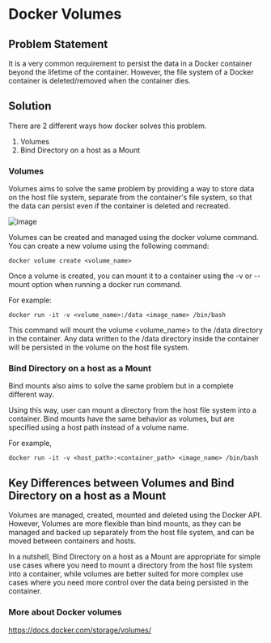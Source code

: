 # Docker Volumes

## Problem Statement

It is a very common requirement to persist the data in a Docker container beyond the lifetime of the container. However, the file system
of a Docker container is deleted/removed when the container dies. 

## Solution

There are 2 different ways how docker solves this problem.

1. Volumes
2. Bind Directory on a host as a Mount

### Volumes 

Volumes aims to solve the same problem by providing a way to store data on the host file system, separate from the container's file system, 
so that the data can persist even if the container is deleted and recreated.

![image](https://user-images.githubusercontent.com/43399466/218018334-286d8949-d155-4d55-80bc-24827b02f9b1.png)


Volumes can be created and managed using the docker volume command. You can create a new volume using the following command:

```
docker volume create <volume_name>
```

Once a volume is created, you can mount it to a container using the -v or --mount option when running a docker run command. 

For example:

```
docker run -it -v <volume_name>:/data <image_name> /bin/bash
```

This command will mount the volume <volume_name> to the /data directory in the container. Any data written to the /data directory
inside the container will be persisted in the volume on the host file system.

### Bind Directory on a host as a Mount

Bind mounts also aims to solve the same problem but in a complete different way.

Using this way, user can mount a directory from the host file system into a container. Bind mounts have the same behavior as volumes, but
are specified using a host path instead of a volume name. 

For example, 

```
docker run -it -v <host_path>:<container_path> <image_name> /bin/bash
```

## Key Differences between Volumes and Bind Directory on a host as a Mount

Volumes are managed, created, mounted and deleted using the Docker API. However, Volumes are more flexible than bind mounts, as 
they can be managed and backed up separately from the host file system, and can be moved between containers and hosts.

In a nutshell, Bind Directory on a host as a Mount are appropriate for simple use cases where you need to mount a directory from the host file system into
a container, while volumes are better suited for more complex use cases where you need more control over the data being persisted
in the container.

### More about Docker volumes
https://docs.docker.com/storage/volumes/
